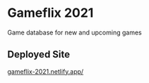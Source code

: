 # Gameflix 2021

Game database for new and upcoming games

## Deployed Site

[gameflix-2021.netlify.app/](https://gameflix-2021.netlify.app/)
